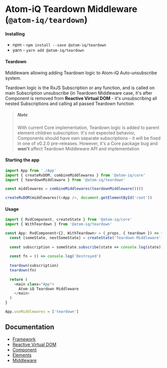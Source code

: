 # Atom-iQ Teardown Middleware (`@atom-iq/teardown`)
#### Installing
- npm - `npm install --save @atom-iq/teardown`
- yarn - `yarn add @atom-iq/teardown`


#### Teardown
Middleware allowing adding Teardown logic to Atom-iQ Auto-unsubscribe system.

Teardown logic is the RxJS Subscription or any function, and is called on main
Subscription unsubscribe (in Teardown Middleware case, it's after Component is
removed from **Reactive Virtual DOM** - it's unsubscribing all nested Subscriptions
and calling all passed Teardown function

> ##### Note
> With current Core implementation, Teardown logic is added to parent element children subscription.
> It's not expected behavior, Components should have own separate subscriptions -  it will be fixed
> in one of v0.2.0 pre-releases. However, it's a Core package bug and **won't** affect Teardown
> Middleware API and implementation

#### Starting the app
```typescript jsx
import App from './App'
import { createRvDOM, combineMiddlewares } from '@atom-iq/core'
import { teardownMiddleware } from '@atom-iq/teardown'

const middlewares = combineMiddlewares(teardownMiddleware())()

createRvDOM(middlewares)(<App />, document.getElementById('root'))
```

#### Usage
```typescript jsx
import { RvdComponent, createState } from '@atom-iq/core'
import { WithTeardown } from '@atom-iq/teardown'

const App: RvdComponent<{}, WithTeardown> = (_props, { teardown }) => {
  const [someState, nextSomeState] = createState('Teardown Middleware')
  
  const subscription = someState.subscribe(state => console.log(state))
  
  const fn = () => console.log('Destroyed')
  
  teardown(subscription)
  teardown(fn)
  
  return (
    <main class="App">
      Atom-iQ Teardown Middleware
    </main>
  )
}

App.useMiddlewares = ['teardown']
```

## Documentation
- [Framework](../../README.md)
- [Reactive Virtual DOM](../../docs/reactive-virtual-dom/REACTIVE-VIRTUAL-DOM.md)
- [Component](../../docs/framework/COMPONENT.md)
- [Elements](../../docs/framework/ELEMENTS.md)
- [Middleware](../../docs/framework/MIDDLEWARE.md)

